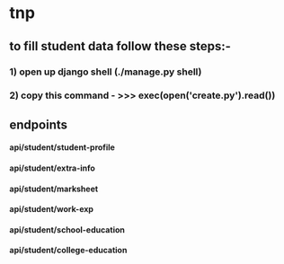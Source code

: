 # tnp
## to fill student data follow these steps:-
### 1) open up django shell (./manage.py shell)
### 2) copy this command - >>> exec(open('create.py').read())


## endpoints
#### api/student/student-profile
#### api/student/extra-info
#### api/student/marksheet
#### api/student/work-exp
#### api/student/school-education
#### api/student/college-education
